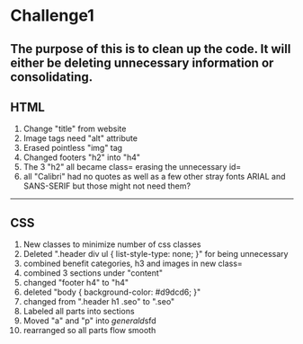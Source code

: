 # Challenge1
The purpose of this is to clean up the code. It will either be deleting unnecessary information or consolidating.
---

## HTML
1. Change "title" from website
2. Image tags need "alt" attribute
3. Erased pointless "img" tag
4. Changed footers "h2" into "h4"
5. The 3 "h2" all became class= erasing the unnecessary id=
6. all "Calibri" had no quotes as well as a few other stray fonts ARIAL and SANS-SERIF but those might not need them?
---

## CSS
1. New classes to minimize number of css classes
2. Deleted ".header div ul {
    list-style-type: none;
}" for being unnecessary
3. combined benefit categories, h3 and images in new class= 
4. combined 3 sections under "content" 
5. changed "footer h4" to "h4"
6. deleted "body {
    background-color: #d9dcd6;
}"
7. changed from ".header h1 .seo" to ".seo"
8. Labeled all parts into sections
9. Moved "a" and "p" into *generald*sfd
10. rearranged so all parts flow smooth

